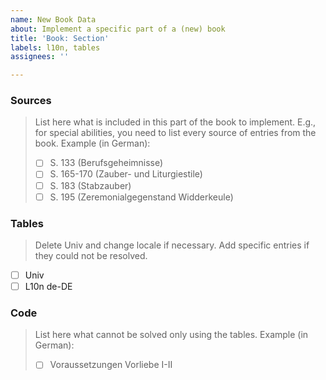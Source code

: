 ```yaml
---
name: New Book Data
about: Implement a specific part of a (new) book
title: 'Book: Section'
labels: l10n, tables
assignees: ''

---
```


### Sources

> List here what is included in this part of the book to implement. E.g., for special abilities, you need to list every source of entries from the book. Example (in German):
> 
> - [ ] S. 133 (Berufsgeheimnisse)
> - [ ] S. 165-170 (Zauber- und Liturgiestile)
> - [ ] S. 183 (Stabzauber)
> - [ ] S. 195 (Zeremonialgegenstand Widderkeule)

### Tables

> Delete Univ and change locale if necessary. Add specific entries if they could not be resolved.

- [ ] Univ
- [ ] L10n de-DE

### Code

> List here what cannot be solved only using the tables. Example (in German):
> 
> - [ ] Voraussetzungen Vorliebe I-II
